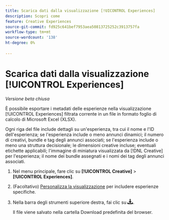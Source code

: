 ```yaml
---
title: Scarica dati dalla visualizzazione [!UICONTROL Experiences]
description: Scopri come
feature: Creative Experiences
source-git-commit: fd925c641bef7953aea50813725252c3913757fa
workflow-type: tm+mt
source-wordcount: '138'
ht-degree: 0%

---
```


# Scarica dati dalla visualizzazione [!UICONTROL Experiences]

*Versione beta chiusa*

È possibile esportare i metadati delle esperienze nella visualizzazione [!UICONTROL Experiences] filtrata corrente in un file in formato foglio di calcolo di Microsoft Excel (XLSX).

Ogni riga del file include dettagli su un&#39;esperienza, tra cui il nome e l&#39;ID dell&#39;esperienza; se l&#39;esperienza include o meno annunci dinamici; il numero di creativi, bundle e tag degli annunci associati; se l&#39;esperienza include o meno una struttura decisionale; le dimensioni creative incluse; eventuali etichette applicabili; l&#39;immagine di miniatura visualizzata da [!DNL Creative] per l&#39;esperienza; il nome dei bundle assegnati e i nomi dei tag degli annunci associati.

1. Nel menu principale, fare clic su **[!UICONTROL Creative]** > **[!UICONTROL Experiences]**.

1. (Facoltativo) [Personalizza la visualizzazione](/help/creative/introduction/customize-data-views.md) per includere esperienze specifiche.

1. Nella barra degli strumenti superiore destra, fai clic su ![Scarica](/help/creative/assets/download.png "Scarica").

   Il file viene salvato nella cartella Download predefinita del browser.
